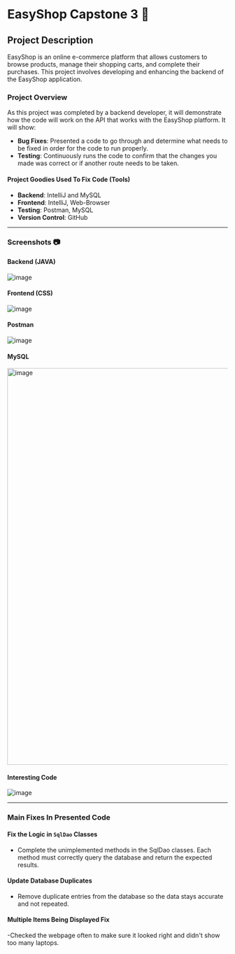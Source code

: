 # EasyShop Capstone 3 🏪

## Project Description
EasyShop is an online e-commerce platform that allows customers to browse products, manage their shopping carts, and complete their purchases. This project involves developing and enhancing the backend of the EasyShop application.

### Project Overview
As this project was completed by a backend developer, it will demonstrate how the code will work on the API that works with the EasyShop platform. It will show:
- **Bug Fixes**: Presented a code to go through and determine what needs to be fixed in order for the code to run properly. 
- **Testing**: Continuously runs the code to confirm that the changes you made was correct or if another route needs to be taken. 

#### Project Goodies Used To Fix Code (Tools)
- **Backend**: IntelliJ and MySQL
- **Frontend**: IntelliJ, Web-Browser
- **Testing**: Postman, MySQL
- **Version Control**: GitHub
---

### Screenshots 📷

#### Backend (JAVA)

![image](https://github.com/user-attachments/assets/84853520-8460-4238-bd14-4b6af9b634df)


#### Frontend (CSS)

![image](https://github.com/user-attachments/assets/4088e100-1366-4f0c-9c63-c54184379543)


#### Postman

![image](https://github.com/user-attachments/assets/c7124c40-9fab-4dc1-820d-c23815d98ce2)


#### MySQL

<img width="907" alt="image" src="https://github.com/user-attachments/assets/b868893b-ef4d-4215-b41c-8c7e6123c15f" />

#### Interesting Code

![image](https://github.com/user-attachments/assets/09619d2f-556a-4264-bc26-a2d169e46962)

---

### Main Fixes In Presented Code

#### Fix the Logic in `SqlDao` Classes

- Complete the unimplemented methods in the SqlDao classes. Each method must correctly query the database and return the expected results.

#### Update Database Duplicates
- Remove duplicate entries from the database so the data stays accurate and not repeated.

#### Multiple Items Being Displayed Fix
-Checked the webpage often to make sure it looked right and didn't show too many laptops.











